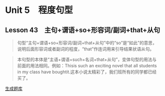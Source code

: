 ﻿ # Unit 5　程度句型
 ## Lesson 43　主句+谓语+so+形容词/副词+that+从句
 
> 句型“主句+谓语+so+形容词/副词+that+从句”中的“so”是“如此”的意思，说明后面形容词或者副词的程度，“that”作连词用来引导结果状语从句。

> 本句型的本体是“主语+谓语+such+名词+that+从句”，变体句型的用法与前面的用法相同。例如：Thisis such an exciting novel that all students in my class have boughtit.这本小说太精彩了，我们班所有的同学都已经买了。


 [生成题库](./sentence/f043.json)